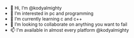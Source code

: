 - 👋 Hi, I’m @kodyalmighty
- 👀 I’m interested in pc and programming
- 🌱 I’m currently learning c and c++
- 💞️ I’m looking to collaborate on anything you want to fail 
- 📫 I'm available in almost every platform @kodyalmighty

<!---
kodyalmighty/kodyalmighty is a ✨ special ✨ repository because its `README.md` (this file) appears on your GitHub profile.
You can click the Preview link to take a look at your changes.
--->
